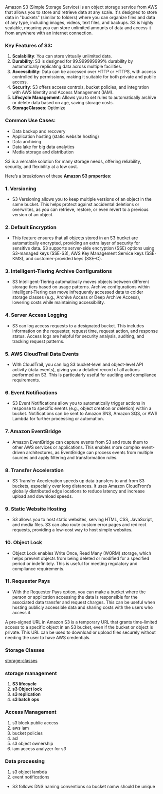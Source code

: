 Amazon S3 (Simple Storage Service) is an object storage service from AWS that allows you to store and retrieve data at any scale. It's designed to store data in "buckets" (similar to folders) where you can organize files and data of any type, including images, videos, text files, and backups. S3 is highly scalable, meaning you can store unlimited amounts of data and access it from anywhere with an internet connection.

### Key Features of S3:
1. **Scalability**: You can store virtually unlimited data.
2. **Durability**: S3 is designed for 99.999999999% durability by automatically replicating data across multiple facilities.
3. **Accessibility**: Data can be accessed over HTTP or HTTPS, with access controlled by permissions, making it suitable for both private and public access.
4. **Security**: S3 offers access controls, bucket policies, and integration with AWS Identity and Access Management (IAM).
5. **Lifecycle Management**: Allows you to set rules to automatically archive or delete data based on age, saving storage costs.
6. **StorageClasses**: Optimize

### Common Use Cases:
- Data backup and recovery
- Application hosting (static website hosting)
- Data archiving
- Data lake for big data analytics
- Media storage and distribution

S3 is a versatile solution for many storage needs, offering reliability, security, and flexibility at a low cost.


Here’s a breakdown of these **Amazon S3 properties**:

### 1. **Versioning**
   - S3 Versioning allows you to keep multiple versions of an object in the same bucket. This helps protect against accidental deletions or overwrites, as you can retrieve, restore, or even revert to a previous version of an object.

### 2. **Default Encryption**
   - This feature ensures that all objects stored in an S3 bucket are automatically encrypted, providing an extra layer of security for sensitive data. S3 supports server-side encryption (SSE) options using S3-managed keys (SSE-S3), AWS Key Management Service keys (SSE-KMS), and customer-provided keys (SSE-C).

### 3. **Intelligent-Tiering Archive Configurations**
   - S3 Intelligent-Tiering automatically moves objects between different storage tiers based on usage patterns. Archive configurations within Intelligent-Tiering can move infrequently accessed data to colder storage classes (e.g., Archive Access or Deep Archive Access), lowering costs while maintaining accessibility.

### 4. **Server Access Logging**
   - S3 can log access requests to a designated bucket. This includes information on the requester, request time, request action, and response status. Access logs are helpful for security analysis, auditing, and tracking request patterns.

### 5. **AWS CloudTrail Data Events**
   - With CloudTrail, you can log S3 bucket-level and object-level API activity (data events), giving you a detailed record of all actions performed on S3. This is particularly useful for auditing and compliance requirements.

### 6. **Event Notifications**
   - S3 Event Notifications allow you to automatically trigger actions in response to specific events (e.g., object creation or deletion) within a bucket. Notifications can be sent to Amazon SNS, Amazon SQS, or AWS Lambda for further processing or automation.

### 7. **Amazon EventBridge**
   - Amazon EventBridge can capture events from S3 and route them to other AWS services or applications. This enables more complex event-driven architectures, as EventBridge can process events from multiple sources and apply filtering and transformation rules.

### 8. **Transfer Acceleration**
   - S3 Transfer Acceleration speeds up data transfers to and from S3 buckets, especially over long distances. It uses Amazon CloudFront’s globally distributed edge locations to reduce latency and increase upload and download speeds.

### 9. **Static Website Hosting**
   - S3 allows you to host static websites, serving HTML, CSS, JavaScript, and media files. S3 can also route custom error pages and redirect requests, providing a low-cost way to host simple websites.

### 10. **Object Lock**
   - Object Lock enables Write Once, Read Many (WORM) storage, which helps prevent objects from being deleted or modified for a specified period or indefinitely. This is useful for meeting regulatory and compliance requirements.

### 11. **Requester Pays**
   - With the Requester Pays option, you can make a bucket where the person or application accessing the data is responsible for the associated data transfer and request charges. This can be useful when hosting publicly accessible data and sharing costs with the users who access it.


A pre-signed URL in Amazon S3 is a temporary URL that grants time-limited access to a specific object in an S3 bucket, even if the bucket or object is private. This URL can be used to download or upload files securely without needing the user to have AWS credentials.

### Storage Classes
[storage-classes](https://aws.amazon.com/s3/storage-classes/)


### storage management
1. **S3 lifecycle**
2. **s3 Object lock**
3. **s3 replication**
4. **s3 batch ops**

### Access Management
1. s3 block public access
2. aws iam
3. bucket policies
4. acl
5. s3 object ownership
6. iam access analyzer for s3

### Data processing
1. s3 object lambda
2. event notifications


- S3 follows DNS naming conventions so bucket namw should be unique
